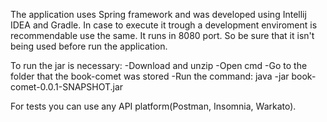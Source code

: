 The application uses Spring framework and was developed using Intellij IDEA and Gradle. In case to execute it trough a development enviroment is recommendable use the same.
It runs in 8080 port. So be sure that it isn't being used before run the application.

To run the jar is necessary:
-Download and unzip
-Open cmd
-Go to the folder that the book-comet was stored
-Run the command: java -jar book-comet-0.0.1-SNAPSHOT.jar

For tests you can use any API platform(Postman, Insomnia, Warkato).
